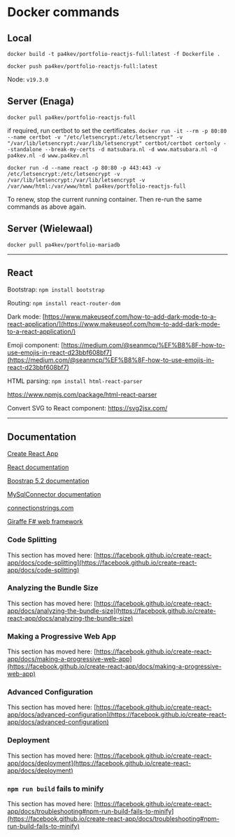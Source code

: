 # Docker commands

## Local

`docker build -t pa4kev/portfolio-reactjs-full:latest -f Dockerfile .`

`docker push pa4kev/portfolio-reactjs-full:latest`

Node: `v19.3.0`

## Server (Enaga)

`docker pull pa4kev/portfolio-reactjs-full`

if required, run certbot to set the certificates.
`docker run -it --rm -p 80:80 --name certbot -v "/etc/letsencrypt:/etc/letsencrypt" -v "/var/lib/letsencrypt:/var/lib/letsencrypt" certbot/certbot certonly --standalone --break-my-certs -d matsubara.nl -d www.matsubara.nl -d pa4kev.nl -d www.pa4kev.nl`

`docker run -d --name react -p 80:80 -p 443:443 -v /etc/letsencrypt:/etc/letsencrypt -v /var/lib/letsencrypt:/var/lib/letsencrypt -v /var/www/html:/var/www/html pa4kev/portfolio-reactjs-full`

To renew, stop the current running container. Then re-run the same commands as above again.

## Server (Wielewaal)

`docker pull pa4kev/portfolio-mariadb`

---

## React

Bootstrap: `npm install bootstrap`

Routing: `npm install react-router-dom`

Dark mode: [https://www.makeuseof.com/how-to-add-dark-mode-to-a-react-application/](https://www.makeuseof.com/how-to-add-dark-mode-to-a-react-application/)

Emoji component: [https://medium.com/@seanmcp/%EF%B8%8F-how-to-use-emojis-in-react-d23bbf608bf7](https://medium.com/@seanmcp/%EF%B8%8F-how-to-use-emojis-in-react-d23bbf608bf7)

HTML parsing: `npm install html-react-parser`

https://www.npmjs.com/package/html-react-parser

Convert SVG to React component: https://svg2jsx.com/

---

## Documentation

[Create React App](https://github.com/facebook/create-react-app)

[React documentation](https://reactjs.org/)

[Boostrap 5.2 documentation](https://getbootstrap.com/docs/5.2/getting-started/introduction/)

[MySqlConnector documentation](https://mysqlconnector.net/tutorials/connect-to-mysql/)

[connectionstrings.com](https://www.connectionstrings.com/mysql-connector-net-mysqlconnection/)

[Giraffe F# web framework](https://github.com/giraffe-fsharp/Giraffe)

### Code Splitting

This section has moved here: [https://facebook.github.io/create-react-app/docs/code-splitting](https://facebook.github.io/create-react-app/docs/code-splitting)

### Analyzing the Bundle Size

This section has moved here: [https://facebook.github.io/create-react-app/docs/analyzing-the-bundle-size](https://facebook.github.io/create-react-app/docs/analyzing-the-bundle-size)

### Making a Progressive Web App

This section has moved here: [https://facebook.github.io/create-react-app/docs/making-a-progressive-web-app](https://facebook.github.io/create-react-app/docs/making-a-progressive-web-app)

### Advanced Configuration

This section has moved here: [https://facebook.github.io/create-react-app/docs/advanced-configuration](https://facebook.github.io/create-react-app/docs/advanced-configuration)

### Deployment

This section has moved here: [https://facebook.github.io/create-react-app/docs/deployment](https://facebook.github.io/create-react-app/docs/deployment)

### `npm run build` fails to minify

This section has moved here: [https://facebook.github.io/create-react-app/docs/troubleshooting#npm-run-build-fails-to-minify](https://facebook.github.io/create-react-app/docs/troubleshooting#npm-run-build-fails-to-minify)
